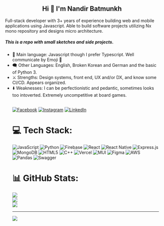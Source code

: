 
<br>
 <h2 align="center">Hi 👋 I'm Nandir Batmunkh</h2>
 <p>Full-stack developer with 3+ years of experience building web and mobile applications using Javascript. Able to build software projects utilizing Nx mono repository and designs micro architecture.</p>
 <h5> This is a repo with small sketches and side projects. </h5>
<ul>
 <li> 🔡 Main language: Javascript though I prefer Typescript. Well communicate by Emoji 🤪</li>
 <li> 🗨️ Other Languages: English, Broken Korean and German and the basic of Python 3.</li>
 <li> ⚔️ Strengths: Design systems, front end, UX and/or DX, and know some CI/CD. Appears organized. </li>
 <li> ⬇️ Weaknesses: I can be perfectionistic and pedantic, sometimes looks too intoverted. Extremely uncompetitive at board games. </li>

<br/>


[![Facebook](https://img.shields.io/badge/Facebook-%231877F2.svg?logo=Facebook&logoColor=white)](https://www.facebook.com/nandir.be/) [![Instagram](https://img.shields.io/badge/Instagram-%23E4405F.svg?logo=Instagram&logoColor=white)](https://instagram.com/nandirb/) [![LinkedIn](https://img.shields.io/badge/LinkedIn-%230077B5.svg?logo=linkedin&logoColor=white)](https://linkedin.com/in/nandirb/) 

# 💻 Tech Stack:
![JavaScript](https://img.shields.io/badge/javascript-%23323330.svg?style=for-the-badge&logo=javascript&logoColor=%23F7DF1E) ![Python](https://img.shields.io/badge/python-3670A0?style=for-the-badge&logo=python&logoColor=ffdd54) ![Firebase](https://img.shields.io/badge/firebase-%23039BE5.svg?style=for-the-badge&logo=firebase) ![React](https://img.shields.io/badge/react-%2320232a.svg?style=for-the-badge&logo=react&logoColor=%2361DAFB) ![React Native](https://img.shields.io/badge/react_native-%2320232a.svg?style=for-the-badge&logo=react&logoColor=%2361DAFB) ![Express.js](https://img.shields.io/badge/express.js-%23404d59.svg?style=for-the-badge&logo=express&logoColor=%2361DAFB) ![MongoDB](https://img.shields.io/badge/MongoDB-%234ea94b.svg?style=for-the-badge&logo=mongodb&logoColor=white) ![HTML5](https://img.shields.io/badge/html5-%23E34F26.svg?style=for-the-badge&logo=html5&logoColor=white) ![C++](https://img.shields.io/badge/c++-%2300599C.svg?style=for-the-badge&logo=c%2B%2B&logoColor=white) ![Vercel](https://img.shields.io/badge/vercel-%23000000.svg?style=for-the-badge&logo=vercel&logoColor=white) ![MUI](https://img.shields.io/badge/MUI-%230081CB.svg?style=for-the-badge&logo=material-ui&logoColor=white)	![Figma](https://img.shields.io/badge/figma-%23F24E1E.svg?style=for-the-badge&logo=figma&logoColor=white) 
![AWS](https://img.shields.io/badge/AWS-%23FF9900.svg?style=for-the-badge&logo=amazon-aws&logoColor=white) 
![Pandas](https://img.shields.io/badge/pandas-%23150458.svg?style=for-the-badge&logo=pandas&logoColor=white) 
![Swagger](https://img.shields.io/badge/-Swagger-%23Clojure?style=for-the-badge&logo=swagger&logoColor=white)

# 📊 GitHub Stats:
![](https://github-readme-stats.vercel.app/api?username=nandirb&theme=dark&hide_border=false&include_all_commits=false&count_private=false)<br/>
![](https://github-readme-streak-stats.herokuapp.com/?user=nandirb&theme=dark&hide_border=false)<br/>
![](https://github-readme-stats.vercel.app/api/top-langs/?username=nandirb&theme=dark&hide_border=false&include_all_commits=false&count_private=false&layout=compact)

---
[![](https://visitcount.itsvg.in/api?id=nandirb&icon=0&color=0)](https://visitcount.itsvg.in)

<!-- Proudly created with GPRM ( https://gprm.itsvg.in ) -->

